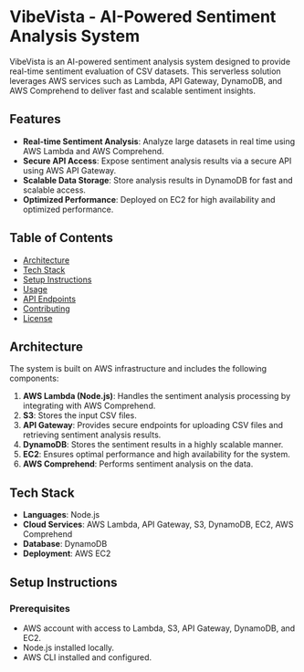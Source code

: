 # VibeVista - AI-Powered Sentiment Analysis System

VibeVista is an AI-powered sentiment analysis system designed to provide real-time sentiment evaluation of CSV datasets. This serverless solution leverages AWS services such as Lambda, API Gateway, DynamoDB, and AWS Comprehend to deliver fast and scalable sentiment insights.

## Features

- **Real-time Sentiment Analysis**: Analyze large datasets in real time using AWS Lambda and AWS Comprehend.
- **Secure API Access**: Expose sentiment analysis results via a secure API using AWS API Gateway.
- **Scalable Data Storage**: Store analysis results in DynamoDB for fast and scalable access.
- **Optimized Performance**: Deployed on EC2 for high availability and optimized performance.

## Table of Contents

- [Architecture](#architecture)
- [Tech Stack](#tech-stack)
- [Setup Instructions](#setup-instructions)
- [Usage](#usage)
- [API Endpoints](#api-endpoints)
- [Contributing](#contributing)
- [License](#license)

## Architecture

The system is built on AWS infrastructure and includes the following components:

1. **AWS Lambda (Node.js)**: Handles the sentiment analysis processing by integrating with AWS Comprehend.
2. **S3**: Stores the input CSV files.
3. **API Gateway**: Provides secure endpoints for uploading CSV files and retrieving sentiment analysis results.
4. **DynamoDB**: Stores the sentiment results in a highly scalable manner.
5. **EC2**: Ensures optimal performance and high availability for the system.
6. **AWS Comprehend**: Performs sentiment analysis on the data.

## Tech Stack

- **Languages**: Node.js
- **Cloud Services**: AWS Lambda, API Gateway, S3, DynamoDB, EC2, AWS Comprehend
- **Database**: DynamoDB
- **Deployment**: AWS EC2

## Setup Instructions

### Prerequisites

- AWS account with access to Lambda, S3, API Gateway, DynamoDB, and EC2.
- Node.js installed locally.
- AWS CLI installed and configured.

